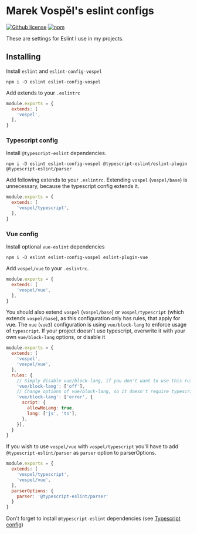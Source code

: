 # Marek Vospěl's eslint configs

[![Github license](https://img.shields.io/github/license/marekvospel/eslint-config)](https://github.com/marekvospel/eslint-config)
[![npm](https://img.shields.io/npm/v/eslint-config-vospel)](https://npmjs.com/package/eslint-config-vospel)

These are settings for Eslint I use in my projects.

## Installing
Install `eslint` and `eslint-config-vospel`
```shell
npm i -D eslint eslint-config-vospel
```

Add extends to your `.eslintrc`
```js
module.exports = {
  extends: [
    'vospel',
  ],
}
```

### Typescript config
Install `@typescript-eslint` dependencies.

```shell
npm i -D eslint eslint-config-vospel @typescript-eslint/eslint-plugin @typescript-eslint/parser
```

Add following extends to your `.eslintrc`. Extending `vospel` (`vospel/base`) is unnecessary, because the typescript config extends it.
```js
module.exports = {
  extends: [
    'vospel/typescript',
  ],
}
```

### Vue config
Install optional `vue-eslint` dependencies

```shell
npm i -D eslint eslint-config-vospel eslint-plugin-vue
```

Add `vospel/vue` to your `.eslintrc`. 
```js
module.exports = {
  extends: [
    'vospel/vue',
  ],
}
```

You should also extend `vospel` (`vospel/base`) or `vospel/typescript` (which extends `vospel/base`), as this configuration only has rules, that apply for vue.
The `vue` (`vue3`) configuration is using `vue/block-lang` to enforce usage of `typescript`. If your project doesn't use typescript, overwrite it with your own `vue/block-lang` options, or disable it
```js
module.exports = {
  extends: [
    'vospel',
    'vospel/vue',
  ],
  rules: {
    // Simply disable vue/block-lang, if you don't want to use this rule
    'vue/block-lang': ['off'],
    // Change options of vue/block-lang, so it doesn't require typescript
    'vue/block-lang': ['error', {
      script: {
        allowNoLang: true,
        lang: ['js', 'ts'],
      },
    }],
  }
}
```

If you wish to use `vospel/vue` with `vospel/typescript` you'll have to add `@typescript-eslint/parser` as `parser` option to parserOptions.
```js
module.exports = {
  extends: [
    'vospel/typescript',
    'vospel/vue',
  ],
  parserOptions: {
    parser: '@typescript-eslint/parser'
  }
}
```
Don't forget to install `@typescript-eslint` dependencies (see [Typescript config](#typescript-config))


